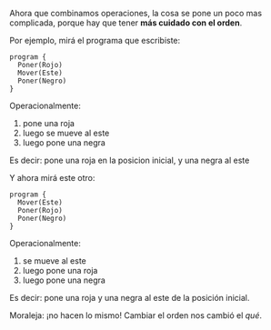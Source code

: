 Ahora que combinamos operaciones, la cosa se pone un poco mas complicada, porque hay que tener **más cuidado con el orden**.

Por ejemplo, mirá el programa que escribiste:

```puppet
program {
  Poner(Rojo)
  Mover(Este)
  Poner(Negro)
}
```

Operacionalmente:

1. pone una roja
1. luego se mueve al este
1. luego pone una negra

Es decir: pone una roja en la posicion inicial, y una negra al este

Y ahora mirá este otro:

```puppet
program {
  Mover(Este)
  Poner(Rojo)
  Poner(Negro)
}
```

Operacionalmente:

1. se mueve al este
1. luego pone una roja
1. luego pone una negra

Es decir: pone una roja y una negra al este de la posición inicial.

Moraleja: ¡no hacen lo mismo! Cambiar el orden nos cambió el _qué_.

